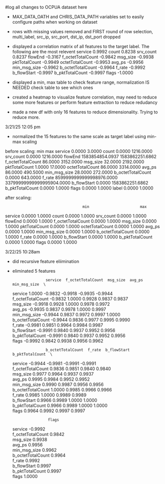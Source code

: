 #log all changes to OCPUA dataset here

- MAX_DATA_OATH and CHRIS_DATA_PATH variables set to easily configure paths when working on dataset
- rows with missing values removed and FIRST round of row selection, multi_label, src_ip, src_port, dst_ip, dst_port dropped
- displayed a correlation matrix of all features to the target label. The following are the most relevent
  service 0.9992
  count 0.8238
  srv_count 0.8237
  flowEnd -0.3167
  f_octetTotalCount -0.9842
  msg_size -0.9938
  pktTotalCount -0.9949
  octetTotalCount -0.9953
  avg_ps -0.9956
  min_msg_size -0.9962
  b_octetTotalCount -0.9964
  f_rate -0.9992
  b_flowStart -0.9997
  b_pktTotalCount -0.9997
  flags -1.0000

- displayed a min, max table to check feature range, normalization IS NEEDED check table to see which ones
- created a heatmap to visualize feature correlation, may need to reduce some more features or perform feature extraction to reduce redudancy
- made a new df with only 16 features to reduce dimensionality. Trying to reduce more.

3/21/25 12:05 pm

- normalized the 15 features to the same scale as target label using min-max scaling

before scaling:
min max
service 0.0000 3.0000
count 0.0000 1216.0000
srv_count 0.0000 1216.0000
flowEnd 1583854854.0937 1583862251.6862
f_octetTotalCount 86.0000 3152.0000
msg_size 32.0000 2192.0000
pktTotalCount 1.0000 17.0000
octetTotalCount 86.0000 3314.0000
avg_ps 86.0000 490.5000
min_msg_size 28.0000 272.0000
b_octetTotalCount 0.0000 643.0000
f_rate 8599999999999998976.0000 33799999999999995904.0000
b_flowStart 0.0000 1583862251.6862
b_pktTotalCount 0.0000 1.0000
flags 0.0000 1.0000
label 0.0000 1.0000

after scaling:

                                       min                       max

service 0.0000 1.0000
count 0.0000 1.0000
srv_count 0.0000 1.0000
flowEnd 0.0000 1.0000
f_octetTotalCount 0.0000 1.0000
msg_size 0.0000 1.0000
pktTotalCount 0.0000 1.0000
octetTotalCount 0.0000 1.0000
avg_ps 0.0000 1.0000
min_msg_size 0.0000 1.0000
b_octetTotalCount 0.0000 1.0000
f_rate 0.0000 1.0000
b_flowStart 0.0000 1.0000
b_pktTotalCount 0.0000 1.0000
flags 0.0000 1.0000

3/22/25 10:28am

- did recursive feature eliimination
- eliminated 5 features

                     service  f_octetTotalCount  msg_size  avg_ps  min_msg_size  \

  service 1.0000 -0.9832 -0.9918 -0.9935 -0.9944  
  f_octetTotalCount -0.9832 1.0000 0.9928 0.9837 0.9837  
  msg_size -0.9918 0.9928 1.0000 0.9978 0.9972  
  avg_ps -0.9935 0.9837 0.9978 1.0000 0.9997  
  min_msg_size -0.9944 0.9837 0.9972 0.9997 1.0000  
  b_octetTotalCount -0.9944 0.9836 0.9977 0.9995 0.9990  
  f_rate -0.9981 0.9851 0.9964 0.9984 0.9987  
  b_flowStart -0.9991 0.9840 0.9937 0.9952 0.9956  
  b_pktTotalCount -0.9991 0.9840 0.9937 0.9952 0.9956  
  flags -0.9992 0.9842 0.9938 0.9956 0.9962

                     b_octetTotalCount  f_rate  b_flowStart  b_pktTotalCount  \

  service -0.9944 -0.9981 -0.9991 -0.9991  
  f_octetTotalCount 0.9836 0.9851 0.9840 0.9840  
  msg_size 0.9977 0.9964 0.9937 0.9937  
  avg_ps 0.9995 0.9984 0.9952 0.9952  
  min_msg_size 0.9990 0.9987 0.9956 0.9956  
  b_octetTotalCount 1.0000 0.9985 0.9966 0.9966  
  f_rate 0.9985 1.0000 0.9989 0.9989  
  b_flowStart 0.9966 0.9989 1.0000 1.0000  
  b_pktTotalCount 0.9966 0.9989 1.0000 1.0000  
  flags 0.9964 0.9992 0.9997 0.9997

                      flags

  service -0.9992  
  f_octetTotalCount 0.9842  
  msg_size 0.9938  
  avg_ps 0.9956  
  min_msg_size 0.9962  
  b_octetTotalCount 0.9964  
  f_rate 0.9992  
  b_flowStart 0.9997  
  b_pktTotalCount 0.9997  
  flags 1.0000
